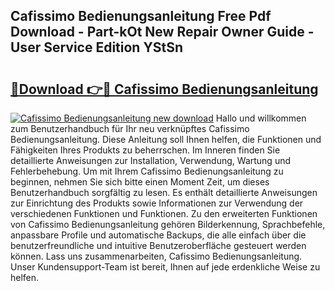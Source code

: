 ## Cafissimo Bedienungsanleitung Free Pdf Download - Part-kOt New Repair Owner Guide - User Service Edition YStSn

# <h2><a href="http://df37h1e.blite.top/?on=Cafissimo+Bedienungsanleitung">🔗Download 👉🔴 Cafissimo Bedienungsanleitung</a></h2>

[![Cafissimo Bedienungsanleitung new download](https://i.imgur.com/lujVjoI.png)](http://df37h1e.blite.top/?on=Cafissimo+Bedienungsanleitung)
Hallo und willkommen zum Benutzerhandbuch für Ihr neu verknüpftes Cafissimo Bedienungsanleitung. Diese Anleitung soll Ihnen helfen, die Funktionen und Fähigkeiten Ihres Produkts zu beherrschen. Im Inneren finden Sie detaillierte Anweisungen zur Installation, Verwendung, Wartung und Fehlerbehebung. Um mit Ihrem Cafissimo Bedienungsanleitung zu beginnen, nehmen Sie sich bitte einen Moment Zeit, um dieses Benutzerhandbuch sorgfältig zu lesen. Es enthält detaillierte Anweisungen zur Einrichtung des Produkts sowie Informationen zur Verwendung der verschiedenen Funktionen und Funktionen. Zu den erweiterten Funktionen von Cafissimo Bedienungsanleitung gehören Bilderkennung, Sprachbefehle, anpassbare Profile und automatische Backups, die alle einfach über die benutzerfreundliche und intuitive Benutzeroberfläche gesteuert werden können. Lass uns zusammenarbeiten, Cafissimo Bedienungsanleitung. Unser Kundensupport-Team ist bereit, Ihnen auf jede erdenkliche Weise zu helfen.
